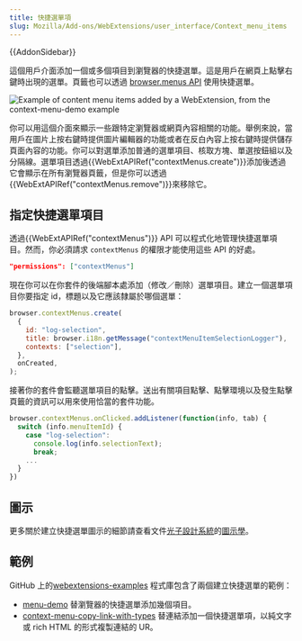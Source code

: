 ```yaml
---
title: 快捷選單項
slug: Mozilla/Add-ons/WebExtensions/user_interface/Context_menu_items
---
```


{{AddonSidebar}}

這個用戶介面添加一個或多個項目到瀏覽器的快捷選單。這是用戶在網頁上點擊右鍵時出現的選單。頁籤也可以透過 [browser.menus API](/zh-TW/Add-ons/WebExtensions/API/menus) 使用快捷選單。

![Example of content menu items added by a WebExtension, from the context-menu-demo example](context_menu_example.png)

你可以用這個介面來顯示一些跟特定瀏覽器或網頁內容相關的功能。舉例來說，當用戶在圖片上按右鍵時提供圖片編輯器的功能或者在反白內容上按右鍵時提供儲存頁面內容的功能。你可以對選單添加普通的選單項目、核取方塊、單選按鈕組以及分隔線。選單項目透過{{WebExtAPIRef("contextMenus.create")}}添加後透過它會顯示在所有瀏覽器頁籤，但是你可以透過{{WebExtAPIRef("contextMenus.remove")}}來移除它。

## 指定快捷選單項目

透過{{WebExtAPIRef("contextMenus")}} API 可以程式化地管理快捷選單項目。然而，你必須請求 `contextMenus` 的權限才能使用這些 API 的好處。

```json
"permissions": ["contextMenus"]
```

現在你可以在你套件的後端腳本處添加（修改／刪除）選單項目。建立一個選單項目你要指定 id，標題以及它應該隸屬於哪個選單：

```js
browser.contextMenus.create(
  {
    id: "log-selection",
    title: browser.i18n.getMessage("contextMenuItemSelectionLogger"),
    contexts: ["selection"],
  },
  onCreated,
);
```

接著你的套件會監聽選單項目的點擊。送出有關項目點擊、點擊環境以及發生點擊頁籤的資訊可以用來使用恰當的套件功能。

```js
browser.contextMenus.onClicked.addListener(function(info, tab) {
  switch (info.menuItemId) {
    case "log-selection":
      console.log(info.selectionText);
      break;
    ...
  }
})
```

## 圖示

更多關於建立快捷選單圖示的細節請查看文件[光子設計系統](https://design.firefox.com/photon/index.html)的[圖示學](https://design.firefox.com/photon/visuals/iconography.html)。

## 範例

GitHub 上的[webextensions-examples](https://github.com/mdn/webextensions-examples) 程式庫包含了兩個建立快捷選單的範例：

- [menu-demo](https://github.com/mdn/webextensions-examples/tree/main/menu-demo) 替瀏覽器的快捷選單添加幾個項目。
- [context-menu-copy-link-with-types](https://github.com/mdn/webextensions-examples/tree/main/context-menu-copy-link-with-types) 替連結添加一個快捷選單項，以純文字或 rich HTML 的形式複製連結的 UR。
